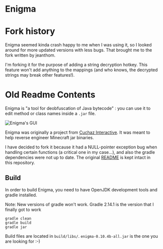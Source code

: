 # Enigma

# Fork history

Enigma seemed kinda crash happy to me when I was using it, so I looked around
for more updated versions with less bugs.  That brought me to the fork written
by jeanthom.

I'm forking it for the purpose of adding a string decryption hotkey.  This
feature won't add anything to the mappings (and who knows, the decrypted strings
may break other features!).

# Old Readme Contents

Enigma is "a tool for deobfuscation of Java bytecode" : you can use it to edit method or class names inside a `.jar` file.

![Enigma's GUI](docs/img/screenshot.png)

Enigma was originally a project from [Cuchaz Interactive](https://www.cuchazinteractive.com/enigma/). It was meant to help reverse engineer Minecraft jar binaries.

I have decided to fork it because it had a NULL-pointer exception bug when handling certain functions (a critical one in my case...), and also the gradle dependencies were not up to date. The original [README](readme.txt) is kept intact in this repository.

## Build

In order to build Enigma, you need to have OpenJDK development tools and gradle installed.

Note: New versions of gradle won't work. Gradle 2.14.1 is the version that I finally got to work

```
gradle clean
gradle build
gradle jar
```

Build files are located in `build/libs/`. `enigma-0.10.4b-all.jar` is the one you are looking for :-)
